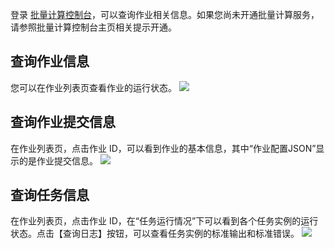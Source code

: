 登录 [批量计算控制台](http://console.tce.fsphere.cn/batch/task)，可以查询作业相关信息。如果您尚未开通批量计算服务，请参照批量计算控制台主页相关提示开通。

## 查询作业信息
您可以在作业列表页查看作业的运行状态。
![](http://imgcache.tcecqpoc.fsphere.cn/image/mc.qcloudimg.com/static/img/40bc7872da59780e1c9fff7a966bf91b/image.jpg)

## 查询作业提交信息
在作业列表页，点击作业 ID，可以看到作业的基本信息，其中“作业配置JSON”显示的是作业提交信息。
![](http://imgcache.tcecqpoc.fsphere.cn/image/mc.qcloudimg.com/static/img/eaedb1cc3c5343d58f226ba44d08f4cb/image.jpg)

## 查询任务信息
在作业列表页，点击作业 ID，在“任务运行情况”下可以看到各个任务实例的运行状态。点击【查询日志】按钮，可以查看任务实例的标准输出和标准错误。
![](http://imgcache.tcecqpoc.fsphere.cn/image/mc.qcloudimg.com/static/img/790c75ce893b2d3ed249276d56ac1bdb/image.jpg)

